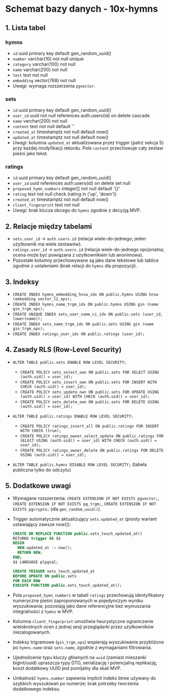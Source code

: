 # Schemat bazy danych - 10x-hymns

## 1. Lista tabel

### hymns

- `id` uuid primary key default gen_random_uuid()
- `number` varchar(10) not null unique
- `category` varchar(100) not null
- `name` varchar(200) not null
- `text` text not null
- `embedding` vector(768) not null
- _Uwagi:_ wymaga rozszerzenia `pgvector`.

### sets

- `id` uuid primary key default gen_random_uuid()
- `user_id` uuid not null references auth.users(id) on delete cascade
- `name` varchar(200) not null
- `content` text not null default ''
- `created_at` timestamptz not null default now()
- `updated_at` timestamptz not null default now()
- _Uwagi:_ kolumna `updated_at` aktualizowana przez trigger (patrz sekcja 5) przy każdej modyfikacji rekordu. Pole `content` przechowuje cały zestaw pieśni jako tekst.

### ratings

- `id` uuid primary key default gen_random_uuid()
- `user_id` uuid references auth.users(id) on delete set null
- `proposed_hymn_numbers` integer[] not null default '{}'
- `rating` text not null check (rating in ('up', 'down'))
- `created_at` timestamptz not null default now()
- `client_fingerprint` text not null
- _Uwagi:_ brak klucza obcego do `hymns` zgodnie z decyzją MVP.

## 2. Relacje między tabelami

- `sets.user_id` → `auth.users.id` (relacja wiele-do-jednego; jeden użytkownik ma wiele zestawów).
- `ratings.user_id` → `auth.users.id` (relacja wiele-do-jednego opcjonalna; ocena może być powiązana z użytkownikiem lub anonimowa).
- Pozostałe kolumny przechowywane są jako dane tekstowe lub tablice zgodnie z ustaleniami (brak relacji do `hymns` dla propozycji).

## 3. Indeksy

- `CREATE INDEX hymns_embedding_hnsw_idx ON public.hymns USING hnsw (embedding vector_l2_ops);`
- `CREATE INDEX hymns_name_trgm_idx ON public.hymns USING gin (name gin_trgm_ops);`
- `CREATE UNIQUE INDEX sets_user_name_ci_idx ON public.sets (user_id, lower(name));`
- `CREATE INDEX sets_name_trgm_idx ON public.sets USING gin (name gin_trgm_ops);`
- `CREATE INDEX ratings_user_idx ON public.ratings (user_id);`

## 4. Zasady RLS (Row-Level Security)

- `ALTER TABLE public.sets ENABLE ROW LEVEL SECURITY;`
  - `CREATE POLICY sets_select_own ON public.sets FOR SELECT USING (auth.uid() = user_id);`
  - `CREATE POLICY sets_insert_own ON public.sets FOR INSERT WITH CHECK (auth.uid() = user_id);`
  - `CREATE POLICY sets_update_own ON public.sets FOR UPDATE USING (auth.uid() = user_id) WITH CHECK (auth.uid() = user_id);`
  - `CREATE POLICY sets_delete_own ON public.sets FOR DELETE USING (auth.uid() = user_id);`

- `ALTER TABLE public.ratings ENABLE ROW LEVEL SECURITY;`
  - `CREATE POLICY ratings_insert_all ON public.ratings FOR INSERT WITH CHECK (true);`
  - `CREATE POLICY ratings_owner_select_update ON public.ratings FOR SELECT USING (auth.uid() = user_id) WITH CHECK (auth.uid() = user_id);`
  - `CREATE POLICY ratings_owner_delete ON public.ratings FOR DELETE USING (auth.uid() = user_id);`

- `ALTER TABLE public.hymns DISABLE ROW LEVEL SECURITY;` (tabela publiczna tylko do odczytu)

## 5. Dodatkowe uwagi

- Wymagane rozszerzenia: `CREATE EXTENSION IF NOT EXISTS pgvector;`, `CREATE EXTENSION IF NOT EXISTS pg_trgm;`, `CREATE EXTENSION IF NOT EXISTS pgcrypto;` (dla `gen_random_uuid()`).
- Trigger automatycznie aktualizujący `sets.updated_at` (prosty wariant ustawiający zawsze now()):

  ```sql
  CREATE OR REPLACE FUNCTION public.sets_touch_updated_at()
  RETURNS trigger AS $$
  BEGIN
    NEW.updated_at := now();
    RETURN NEW;
  END;
  $$ LANGUAGE plpgsql;

  CREATE TRIGGER sets_touch_updated_at
  BEFORE UPDATE ON public.sets
  FOR EACH ROW
  EXECUTE FUNCTION public.sets_touch_updated_at();
  ```

- Pola `proposed_hymn_numbers` w tabeli `ratings` przechowują identyfikatory numeryczne pieśni zaproponowanych w pojedynczym wyniku wyszukiwania; pozostają jako dane referencyjne bez wymuszania integralności z `hymns` w MVP.
- Kolumna `client_fingerprint` umożliwia heurystyczne ograniczenie wielokrotnych ocen z jednej sesji przeglądarki przez użytkowników niezalogowanych.
- Indeksy trigramowe (`gin_trgm_ops`) wspierają wyszukiwanie przybliżone po `hymns.name` oraz `sets.name`, zgodnie z wymaganiami filtrowania.
- Ujednolicenie typu kluczy głównych na `uuid` (zamiast mieszanki bigint/uuid) upraszcza typy DTO, serializację i potencjalną replikację; koszt dodatkowy UUID jest pomijalny dla skali MVP.
- Unikalność `hymns.number` zapewnia implicit indeks btree używany do szybkich wyszukiwań po numerze; brak potrzeby tworzenia dodatkowego indeksu.
